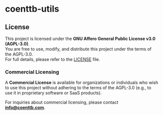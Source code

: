 # coenttb-utils


## License

This project is licensed under the **GNU Affero General Public License v3.0 (AGPL-3.0)**.  
You are free to use, modify, and distribute this project under the terms of the AGPL-3.0.  
For full details, please refer to the [LICENSE](LICENSE) file.

### Commercial Licensing

A **Commercial License** is available for organizations or individuals who wish to use this project without adhering to the terms of the AGPL-3.0 (e.g., to use it in proprietary software or SaaS products).  

For inquiries about commercial licensing, please contact **info@coenttb.com**.
